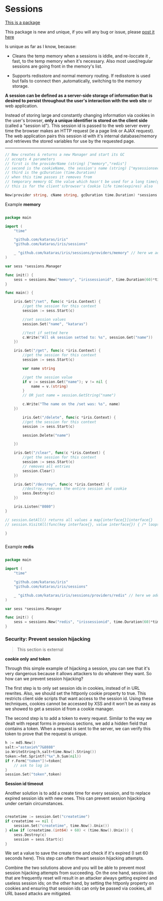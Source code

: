 # Sessions
[This is a package](https://github.com/kataras/iris/tree/development/sessions)

This package is new and unique, if you will any bug or issue, please [post it here](https://github.com/kataras/iris/issues)

Is unique as far as I know, because:

- Cleans the temp memory when a sessions is iddle, and re-loccate it , fast, to the temp memory when it's necessary. Also most used/regular sessions are going front in the memory's list.

- Supports redisstore and normal memory routing. If redisstore is used but fails to connect then ,automatically, switching to the memory storage.


**A session can be defined as a server-side storage of information that is desired to persist throughout the user's interaction with the web site** or web application. 

Instead of storing large and constantly changing information via cookies in the user's browser, **only a unique identifier is stored on the client side** (called a "session id"). This session id is passed to the web server every time the browser makes an HTTP request (ie a page link or AJAX request). The web application pairs this session id with it's internal database/memory and retrieves the stored variables for use by the requested page.

----

```go
// New creates & returns a new Manager and start its GC
// accepts 4 parameters
// first is the providerName (string) ["memory","redis"]
// second is the cookieName, the session's name (string) ["mysessionsecretcookieid"]
// third is the gcDuration (time.Duration) 
// when this time passes it removes from 
// temporary memory GC the value which hasn't be used for a long time(gcDuration)
// this is for the client's/browser's Cookie life time(expires) also

New(provider string, cName string, gcDuration time.Duration) *sessions.Manager 

```


Example **memory**

```go

package main

import (
	"time"

	"github.com/kataras/iris"
	"github.com/kataras/iris/sessions"

	_ "github.com/kataras/iris/sessions/providers/memory" // here we add the memory provider and store
)

var sess *sessions.Manager

func init() {
	sess = sessions.New("memory", "irissessionid", time.Duration(60)*time.Minute)
}

func main() {

	iris.Get("/set", func(c *iris.Context) {
		//get the session for this context
		session := sess.Start(c)

		//set session values
		session.Set("name", "kataras")

		//test if setted here
		c.Write("All ok session setted to: %s", session.Get("name"))
	})

	iris.Get("/get", func(c *iris.Context) {
		//get the session for this context
		session := sess.Start(c)

		var name string

		//get the session value
		if v := session.Get("name"); v != nil {
			name = v.(string)
		}
		// OR just name = session.GetString("name")

		c.Write("The name on the /set was: %s", name)
	})

		iris.Get("/delete", func(c *iris.Context) {
		//get the session for this context
		session := sess.Start(c)

		session.Delete("name")

	})

	iris.Get("/clear", func(c *iris.Context) {
		//get the session for this context
		session := sess.Start(c)
		// removes all entries
		session.Clear()
	})

	iris.Get("/destroy", func(c *iris.Context) {
		//destroy, removes the entire session and cookie
		sess.Destroy(c)
	})

	iris.Listen("8080")
}

// session.GetAll() returns all values a map[interface{}]interface{}
// session.VisitAll(func(key interface{}, value interface{}) { /* loops for each entry */})

}



```


Example **redis**

```go

package main

import (
	"time"

	"github.com/kataras/iris"
	"github.com/kataras/iris/sessions"

	_ "github.com/kataras/iris/sessions/providers/redis" // here we add the redis  provider and store with the default redis client points to 127.0.0.1:6379
)

var sess *sessions.Manager

func init() {
	sess = sessions.New("redis", "irissessionid", time.Duration(60)*time.Minute)
}

```

### Security: Prevent session hijacking

> This section  is external


**cookie only and token**

Through this simple example of hijacking a session, you can see that it's very dangerous because it allows attackers to do whatever they want. So how can we prevent session hijacking?

The first step is to only set session ids in cookies, instead of in URL rewrites. Also, we should set the httponly cookie property to true. This restricts client side scripts that want access to the session id. Using these techniques, cookies cannot be accessed by XSS and it won't be as easy as we showed to get a session id from a cookie manager.

The second step is to add a token to every request. Similar to the way we dealt with repeat forms in previous sections, we add a hidden field that contains a token. When a request is sent to the server, we can verify this token to prove that the request is unique.

```go
h := md5.New()
salt:="astaxie%^7&8888"
io.WriteString(h,salt+time.Now().String())
token:=fmt.Sprintf("%x",h.Sum(nil))
if r.Form["token"]!=token{
    // ask to log in
}
session.Set("token",token)

```


**Session id timeout**

Another solution is to add a create time for every session, and to replace expired session ids with new ones. This can prevent session hijacking under certain circumstances.

```go

createtime := session.Get("createtime")
if createtime == nil {
    session.Set("createtime", time.Now().Unix())
} else if (createtime.(int64) + 60) < (time.Now().Unix()) {
    sess.Destroy(c)
    session = sess.Start(c)
}
```

We set a value to save the create time and check if it's expired (I set 60 seconds here). This step can often thwart session hijacking attempts.

Combine the two solutions above and you will be able to prevent most session hijacking attempts from succeeding. On the one hand, session ids that are frequently reset will result in an attacker always getting expired and useless session ids; on the other hand, by setting the httponly property on cookies and ensuring that session ids can only be passed via cookies, all URL based attacks are mitigated.
